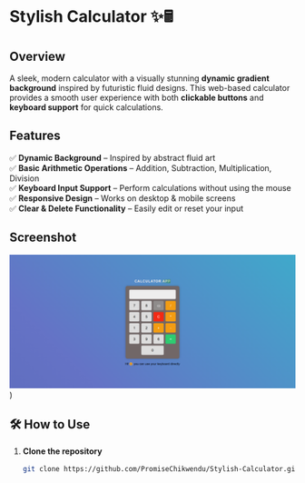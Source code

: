 # Stylish Calculator ✨🖩

## Overview
A sleek, modern calculator with a visually stunning **dynamic gradient background** inspired by futuristic fluid designs. This web-based calculator provides a smooth user experience with both **clickable buttons** and **keyboard support** for quick calculations.

## Features
✅ **Dynamic Background** – Inspired by abstract fluid art  
✅ **Basic Arithmetic Operations** – Addition, Subtraction, Multiplication, Division  
✅ **Keyboard Input Support** – Perform calculations without using the mouse  
✅ **Responsive Design** – Works on desktop & mobile screens  
✅ **Clear & Delete Functionality** – Easily edit or reset your input  

##  Screenshot  
![Calculator Preview](Screenshot%202025-03-20%20195343.png))  

## 🛠️ How to Use  
1. **Clone the repository**  
   ```sh
   git clone https://github.com/PromiseChikwendu/Stylish-Calculator.git
